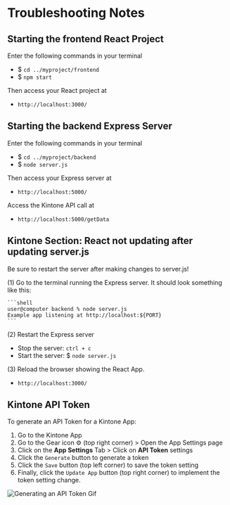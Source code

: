 # Troubleshooting Notes

## Starting the frontend React Project
Enter the following commands in your terminal
  * $ `cd ../myproject/frontend`
  * $ `npm start`

Then access your React project at
  * `http://localhost:3000/`

## Starting the backend Express Server
Enter the following commands in your terminal
  * $ `cd ../myproject/backend`
  * $ `node server.js`

Then access your Express server at
  * `http://localhost:5000/`

Access the Kintone API call at
  * `http://localhost:5000/getData`

## Kintone Section: React not updating after updating server.js
Be sure to restart the server after making changes to server.js!  

(1) Go to the terminal running the Express server.
    It should look something like this:

    ```shell
    user@computer backend % node server.js
    Example app listening at http://localhost:${PORT}
    ```

(2) Restart the Express server
  * Stop the server: `ctrl + c`
  * Start the server: $ `node server.js`

(3) Reload the browser showing the React App.
  * `http://localhost:3000/`

## Kintone API Token

To generate an API Token for a Kintone App:
1. Go to the Kintone App
2. Go to the Gear icon ⚙️ (top right corner) > Open the App Settings page
3. Click on the **App Settings** Tab > Click on **API Token** settings
4. Click the `Generate` button to generate a token
5. Click the `Save` button (top left corner) to save the token setting
6. Finally, click the `Update App` button (top right corner) to implement the token setting change.

![Generating an API Token Gif](https://user-images.githubusercontent.com/30670749/111570449-3964c580-87e8-11eb-83ee-9a6a1ff2e8df.gif)
